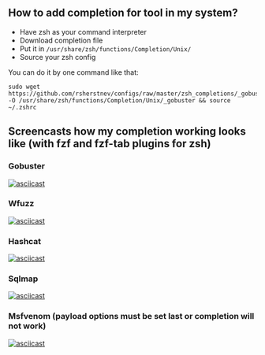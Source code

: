 ## How to add completion for tool in my system?
- Have zsh as your command interpreter
- Download completion file
- Put it in `/usr/share/zsh/functions/Completion/Unix/`
- Source your zsh config

You can do it by one command like that:
```
sudo wget https://github.com/rsherstnev/configs/raw/master/zsh_completions/_gobuster -O /usr/share/zsh/functions/Completion/Unix/_gobuster && source ~/.zshrc
```
## Screencasts how my completion working looks like (with fzf and fzf-tab plugins for zsh)

### Gobuster
[![asciicast](https://asciinema.org/a/335775.svg)](https://asciinema.org/a/335775)

### Wfuzz
[![asciicast](https://asciinema.org/a/338885.svg)](https://asciinema.org/a/338885)

### Hashcat
[![asciicast](https://asciinema.org/a/336061.svg)](https://asciinema.org/a/336061)

### Sqlmap
[![asciicast](https://asciinema.org/a/336070.svg)](https://asciinema.org/a/336070)

### Msfvenom (payload options must be set last or completion will not work)
[![asciicast](https://asciinema.org/a/336071.svg)](https://asciinema.org/a/336071)

